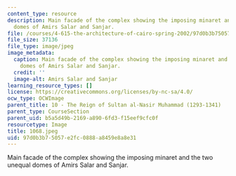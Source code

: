 ```yaml
---
content_type: resource
description: Main facade of the complex showing the imposing minaret and the two unequal
  domes of Amirs Salar and Sanjar.
file: /courses/4-615-the-architecture-of-cairo-spring-2002/97d0b3b75057e2fc0888a8459e8a8e31_1068.jpeg
file_size: 37136
file_type: image/jpeg
image_metadata:
  caption: Main facade of the complex showing the imposing minaret and the two unequal
    domes of Amirs Salar and Sanjar.
  credit: ''
  image-alt: Amirs Salar and Sanjar
learning_resource_types: []
license: https://creativecommons.org/licenses/by-nc-sa/4.0/
ocw_type: OCWImage
parent_title: 10 - The Reign of Sultan al-Nasir Muhammad (1293-1341)
parent_type: CourseSection
parent_uid: b5a5d49b-2169-a890-6fd3-f15eef9cfc0f
resourcetype: Image
title: 1068.jpeg
uid: 97d0b3b7-5057-e2fc-0888-a8459e8a8e31
---
```

Main facade of the complex showing the imposing minaret and the two unequal domes of Amirs Salar and Sanjar.